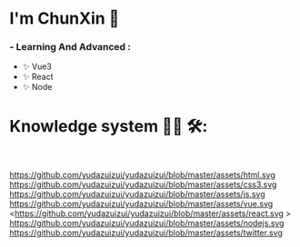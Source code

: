 # I'm ChunXin 👋

### - Learning And Advanced  :
- ✨ Vue3
- ✨ React 
- ✨ Node

# Knowledge system 👨‍💻 🛠:
</br>

<p align="center">

<!-- For more icons please follow  https://github.com/MikeCodesDotNET/ColoredBadges -->
<https://github.com/yudazuizui/yudazuizui/blob/master/assets/html.svg>
<https://github.com/yudazuizui/yudazuizui/blob/master/assets/css3.svg>
<https://github.com/yudazuizui/yudazuizui/blob/master/assets/js.svg>
<https://github.com/yudazuizui/yudazuizui/blob/master/assets/vue.svg>
<https://github.com/yudazuizui/yudazuizui/blob/master/assets/react.svg >
<https://github.com/yudazuizui/yudazuizui/blob/master/assets/nodejs.svg>
<https://github.com/yudazuizui/yudazuizui/blob/master/assets/twitter.svg>
</br>
